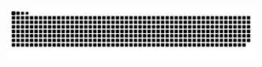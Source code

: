 <picture>
  <source media="(prefers-color-scheme: dark)" srcset="https://raw.githubusercontent.com/Platane/snk/output/github-contribution-grid-snake.svg">
  <img src="https://raw.githubusercontent.com/Platane/snk/output/github-contribution-grid-snake.svg" alt="GitHub contribution grid snake">
</picture>
